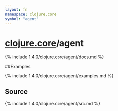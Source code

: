 ```yaml
---
layout: fn
namespace: clojure.core
symbol: "agent"
---
```


# [clojure.core](../)/agent

{% include 1.4.0/clojure.core/agent/docs.md %}

##Examples

{% include 1.4.0/clojure.core/agent/examples.md %}
## Source
{% include 1.4.0/clojure.core/agent/src.md %}

